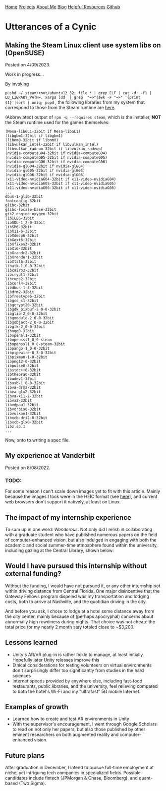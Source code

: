 <base href="https://clin1234.github.io/">
<nav>
      <a href="index.html">Home</a>
      <a href="projects/index.html">Projects</a>
      <a href="aboutme.html">About Me</a>
      <a href="blog/index.html">Blog</a>
      <a href="resources.html">Helpful Resources</a>
      <a href="https://github.com/clin1234/">Github</a>
</nav>

# Utterances of a Cynic

## Making the Steam Linux client use system libs on (OpenSUSE)
Posted on 4/09/2023.

Work in progress...

By invoking

`pushd ~/.steam/root/ubuntu12_32; file * | grep ELF | cut -d: -f1 | LD_LIBRARY_PATH=. xargs ldd  | grep  "=>"|awk -F "=>" '{print $1}'|sort | uniq; popd`
, the following libraries from my system that correspond to those from the Steam runtime are [here](stear32).

(Abbreviated) output of `rpm -q --requires steam`, which is the installer, **NOT** the Steam runtime used for the games themselves:
```
(Mesa-libGL1-32bit if Mesa-libGL1)
(libgbm1-32bit if libgbm1)
(libnm0-32bit if libnm0)
(libvulkan_intel-32bit if libvulkan_intel)
(libvulkan_radeon-32bit if libvulkan_radeon)
(nvidia-computeG04-32bit if nvidia-computeG04)
(nvidia-computeG05-32bit if nvidia-computeG05)
(nvidia-computeG06-32bit if nvidia-computeG06)
(nvidia-glG04-32bit if nvidia-glG04)
(nvidia-glG05-32bit if nvidia-glG05)
(nvidia-glG06-32bit if nvidia-glG06)
(x11-video-nvidiaG04-32bit if x11-video-nvidiaG04)
(x11-video-nvidiaG05-32bit if x11-video-nvidiaG05)
(x11-video-nvidiaG06-32bit if x11-video-nvidiaG06)
...
dbus-1-glib-32bit
fontconfig-32bit
glibc-32bit
glibc-locale-base-32bit
gtk2-engine-oxygen-32bit
libICE6-32bit
libSDL-1_2-0-32bit
libSM6-32bit
libX11-6-32bit
libXdmcp6-32bit
libXext6-32bit
libXfixes3-32bit
libXi6-32bit
libXrandr2-32bit
libXrender1-32bit
libXtst6-32bit
libatk-1_0-0-32bit
libcairo2-32bit
libcrypt1-32bit
libcups2-32bit
libcurl4-32bit
libdbus-1-3-32bit
libdrm2-32bit
libfreetype6-32bit
libgcc_s1-32bit
libgcrypt20-32bit
libgdk_pixbuf-2_0-0-32bit
libglib-2_0-0-32bit
libgmodule-2_0-0-32bit
libgobject-2_0-0-32bit
libgtk-2_0-0-32bit
libogg0-32bit
libopenal1-32bit
libopenssl1_0_0-steam
libopenssl1_0_0-steam-32bit
libpango-1_0-0-32bit
libpipewire-0_3-0-32bit
libpixman-1-0-32bit
libpng12-0-32bit
libpulse0-32bit
libstdc++6-32bit
libtheora0-32bit
libudev1-32bit
libusb-1_0-0-32bit
libva-drm2-32bit
libva-glx2-32bit
libva-x11-2-32bit
libva2-32bit
libvdpau1-32bit
libvorbis0-32bit
libvulkan1-32bit
libxcb-dri2-0-32bit
libxcb-glx0-32bit
libz.so.1
...
```

Now, onto to writing a spec file.



## My experience at Vanderbilt
Posted on 8/08/2022.

### TODO:
For some reason I can't scale down images yet to fit with this article. Mainly because
the images I took were in the HEIC format (see [here](https://en.wikipedia.org/wiki/High_Efficiency_Image_File_Format#Support)),
and current web browsers don't support it natively, at least on Linux.

## The impact of my internship experience

To sum up in one word: *Wonderous*. Not only did I relish in collaborating with a graduate student who have published numerous papers on the field of computer-enhanced vision, but also indulged in engaging with both the academic and social summer-time atmosphere found within the university, including gazing at the Central Library, shown below:

## Would I have pursued this internship without external funding?

Without the funding, I would have not pursued it, or any other internship not within
driving distance from Central Florida. One major disincentive that the Gateway Fellows program
dispeled was my transportation and lodging costs, both to arrive at Nashville, and the
quotidian driving in the city.

And before you ask, I chose to lodge at a hotel some distance away from the city center,
mainly because of (perhaps apocryphal) concerns about abnormally high rowdiness during
nights. That choice was not cheap: the total price for my nearly 2 month stay totaled close
to ~$3,200.

## Lessons learned

* Unity's AR/VR plug-in is rather fickle to manage, at least initially. Hopefully later
Unity releases improve this
* Ethical considerations for testing volunteers on virtual environments don't surprisingly
differ too significantly from studies in the hard sciences
* Internet speeds provided by anywhere else, including fast-food restaurants, public libraries,
and the university, feel relieving compared to both the hotel's Wi-Fi and my "ultrafast"
5G mobile Internet.

## Examples of growth

* Learned how to create and test AR environments in Unity
* With the supervisor's encouragement, I went through Google Scholars to read on not
only her papers, but also those published by other eminent researchers on both augmented
reality and computer-enhanced vision.

## Future plans

After graduation in December, I intend to pursue full-time employment at niche, yet
intriguing tech companies in specialized fields. Possible candidates include fintech (JPMorgan & Chase, Bloomberg), and quant-based (Two Sigma).
